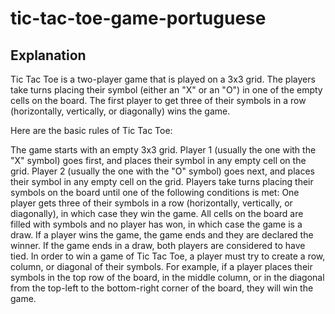# tic-tac-toe-game-portuguese

## Explanation
Tic Tac Toe is a two-player game that is played on a 3x3 grid. The players take turns placing their symbol (either an "X" or an "O") in one of the empty cells on the board. The first player to get three of their symbols in a row (horizontally, vertically, or diagonally) wins the game.

Here are the basic rules of Tic Tac Toe:

The game starts with an empty 3x3 grid.
Player 1 (usually the one with the "X" symbol) goes first, and places their symbol in any empty cell on the grid.
Player 2 (usually the one with the "O" symbol) goes next, and places their symbol in any empty cell on the grid.
Players take turns placing their symbols on the board until one of the following conditions is met:
One player gets three of their symbols in a row (horizontally, vertically, or diagonally), in which case they win the game.
All cells on the board are filled with symbols and no player has won, in which case the game is a draw.
If a player wins the game, the game ends and they are declared the winner. If the game ends in a draw, both players are considered to have tied.
In order to win a game of Tic Tac Toe, a player must try to create a row, column, or diagonal of their symbols. For example, if a player places their symbols in the top row of the board, in the middle column, or in the diagonal from the top-left to the bottom-right corner of the board, they will win the game.
